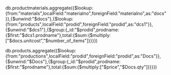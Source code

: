db.productmaterials.aggregate({$lookup:{from:"materials",localField:"materialno",foreignField:"materialno",as:"docs"}},{$unwind:"$docs"},{$lookup:{from:"products",localField:"prodid",foreignField:"prodid",as:"dcs1"}},{$unwind:"$dcs1"},{$group:{_id:"$prodid",prodname:{$first:"$dcs1.prodname"},total:{$sum:{$multiply:["$docs.unitcost","$number_of_items"]}}}})


db.products.aggregate({$lookup:{from:"productions",localField:"prodid",foreignField:"prodid",as:"Docs"}},{$unwind:"$Docs"},{$group:{_id:"$prodid",prodname:{$first:"$prodname"},total:{$sum:{$multiply:["$price","$Docs.qty"]}}}})
